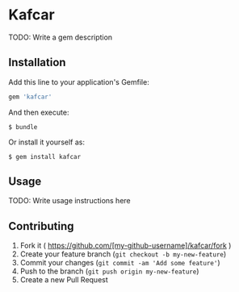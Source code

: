 # Kafcar

TODO: Write a gem description

## Installation

Add this line to your application's Gemfile:

```ruby
gem 'kafcar'
```

And then execute:

    $ bundle

Or install it yourself as:

    $ gem install kafcar

## Usage

TODO: Write usage instructions here

## Contributing

1. Fork it ( https://github.com/[my-github-username]/kafcar/fork )
2. Create your feature branch (`git checkout -b my-new-feature`)
3. Commit your changes (`git commit -am 'Add some feature'`)
4. Push to the branch (`git push origin my-new-feature`)
5. Create a new Pull Request
